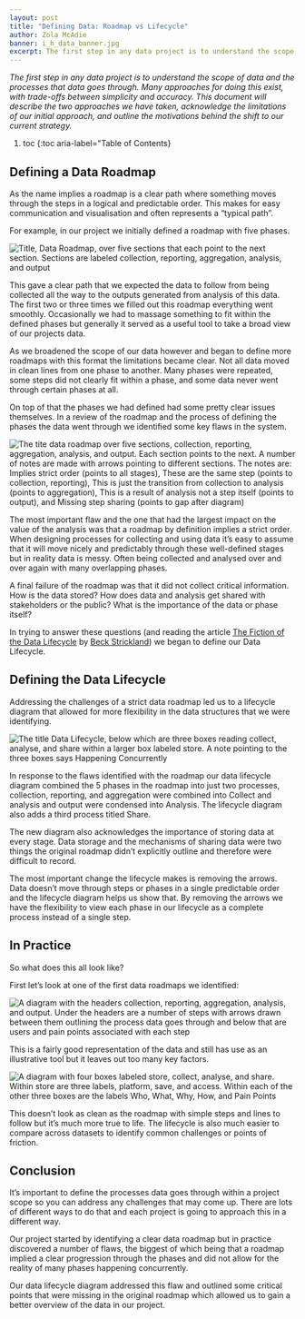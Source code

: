 ```yaml
---
layout: post
title: "Defining Data: Roadmap vs Lifecycle"
author: Zola McAdie
banner: i_h_data_banner.jpg
excerpt: The first step in any data project is to understand the scope of data ... Many approaches for doing this exist, with trade-offs between simplicity and accuracy.
---
```

*The first step in any data project is to understand the scope of data and the processes that data goes through. Many approaches for doing this exist, with trade-offs between simplicity and accuracy. This document will describe the two approaches we have taken, acknowledge the limitations of our initial approach, and outline the motivations behind the shift to our current strategy.*

1. toc
{:toc aria-label="Table of Contents}

## Defining a Data Roadmap
As the name implies a roadmap is a clear path where something moves through the steps in a logical and predictable order. This makes for easy communication and visualisation and often represents a “typical path”.

For example, in our project we initially defined a roadmap with five phases.

![Title, Data Roadmap, over five sections that each point to the next section. Sections are labeled collection, reporting, aggregation, analysis, and output](/omafra-updates/images/data_roadmap_simple.png)

This gave a clear path that we expected the data to follow from being collected all the way to the outputs generated from analysis of this data. The first two or three times we filled out this roadmap everything went smoothly. Occasionally we had to massage something to fit within the defined phases but generally it served as a useful tool to take a broad view of our projects data.

As we broadened the scope of our data however and began to define more roadmaps with this format the limitations became clear. Not all data moved in clean lines from one phase to another. Many phases were repeated, some steps did not clearly fit within a phase, and some data never went through certain phases at all.

On top of that the phases we had defined had some pretty clear issues themselves. In a review of the roadmap and the process of defining the phases the data went through we identified some key flaws in the system.

![The tite data roadmap over five sections, collection, reporting, aggregation, analysis, and output. Each section points to the next. A number of notes are made with arrows pointing to different sections. The notes are: Implies strict order (points to all stages), These are the same step (points to collection, reporting), This is just the transition from collection to analysis (points to aggregation), This is a result of analysis not a step itself (points to output), and Missing step sharing (points to gap after diagram)](/omafra-updates/images/roadmap_flaws.png)

The most important flaw and the one that had the largest impact on the value of the analysis was that a roadmap by definition implies a strict order. When designing processes for collecting and using data it’s easy to assume that it will move nicely and predictably through these well-defined stages but in reality data is messy. Often being collected and analysed over and over again with many overlapping phases.

A final failure of the roadmap was that it did not collect critical information. How is the data stored? How does data and analysis get shared with stakeholders or the public? What is the importance of the data or phase itself?

In trying to answer these questions (and reading the article [The Fiction of the Data Lifecycle](https://medium.com/@BeckStrickland/the-fiction-of-the-data-lifecycle-90289e15f7b9) by [Beck Strickland](https://medium.com/@BeckStrickland)) we began to define our Data Lifecycle.

## Defining the Data Lifecycle
Addressing the challenges of a strict data roadmap led us to a lifecycle diagram that allowed for more flexibility in the data structures that we were identifying.

![The title Data Lifecycle, below which are three boxes reading collect, analyse, and share within a larger box labeled store. A note pointing to the three boxes says Happening Concurrently](/omafra-updates/images/lifecycle-noted.png)

In response to the flaws identified with the roadmap our data lifecycle diagram combined the 5 phases in the roadmap into just two processes, collection, reporting, and aggregation were combined into Collect and analysis and output were condensed into Analysis. The lifecycle diagram also adds a third process titled Share.

The new diagram also acknowledges the importance of storing data at every stage. Data storage and the mechanisms of sharing data were two things the original roadmap didn’t explicitly outline and therefore were difficult to record.

The most important change the lifecycle makes is removing the arrows. Data doesn’t move through steps or phases in a single predictable order and the lifecycle diagram helps us show that. By removing the arrows we have the flexibility to view each phase in our lifecycle as a complete process instead of a single step.

## In Practice
So what does this all look like?

First let’s look at one of the first data roadmaps we identified:

![A diagram with the headers collection, reporting, aggregation, analysis, and output. Under the headers are a number of steps with arrows drawn between them outlining the process data goes through and below that are users and pain points associated with each step](/omafra-updates/images/example_roadmap.png)

This is a fairly good representation of the data and still has use as an illustrative tool but it leaves out too many key factors.

![A diagram with four boxes labeled store, collect, analyse, and share. Within store are three labels, platform, save, and access. Within each of the other three boxes are the labels Who, What, Why, How, and Pain Points](/omafra-updates/images/example_lifecycle.png)

This doesn’t look as clean as the roadmap with simple steps and lines to follow but it’s much more true to life. The lifecycle is also much easier to compare across datasets to identify common challenges or points of friction.

## Conclusion
It’s important to define the processes data goes through within a project scope so you can address any challenges that may come up. There are lots of different ways to do that and each project is going to approach this in a different way.

Our project started by identifying a clear data roadmap but in practice discovered a number of flaws, the biggest of which being that a roadmap implied a clear progression through the phases and did not allow for the reality of many phases happening concurrently.

Our data lifecycle diagram addressed this flaw and outlined some critical points that were missing in the original roadmap which allowed us to gain a better overview of the data in our project.
